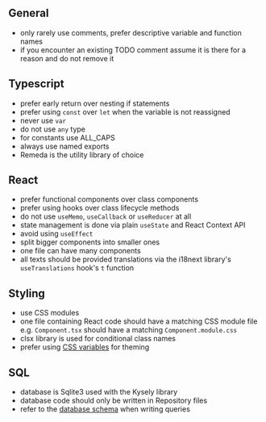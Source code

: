 ## General

- only rarely use comments, prefer descriptive variable and function names
- if you encounter an existing TODO comment assume it is there for a reason and do not remove it

## Typescript

- prefer early return over nesting if statements
- prefer using `const` over `let` when the variable is not reassigned
- never use `var`
- do not use `any` type
- for constants use ALL_CAPS
- always use named exports
- Remeda is the utility library of choice

## React

- prefer functional components over class components
- prefer using hooks over class lifecycle methods
- do not use `useMemo`, `useCallback` or `useReducer` at all
- state management is done via plain `useState` and React Context API
- avoid using `useEffect`
- split bigger components into smaller ones
- one file can have many components
- all texts should be provided translations via the i18next library's `useTranslations` hook's `t` function

## Styling

- use CSS modules
- one file containing React code should have a matching CSS module file e.g. `Component.tsx` should have a matching `Component.module.css`
- clsx library is used for conditional class names
- prefer using [CSS variables](../app/styles/vars.css) for theming

## SQL

- database is Sqlite3 used with the Kysely library
- database code should only be written in Repository files
- refer to the [database schema](../app/db/tables.ts) when writing queries
